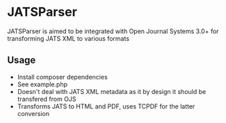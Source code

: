 # JATSParser
JATSParser is aimed to be integrated with Open Journal Systems 3.0+ for transforming JATS XML to various formats
## Usage
* Install composer dependencies
* See example.php
* Doesn't deal with JATS XML metadata as it by design it should be transfered from OJS
* Transforms JATS to HTML and PDF, uses TCPDF for the latter conversion
